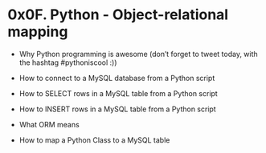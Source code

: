 # 0x0F. Python - Object-relational mapping

* Why Python programming is awesome (don’t forget to tweet today, with the hashtag #pythoniscool :))

* How to connect to a MySQL database from a Python script

* How to SELECT rows in a MySQL table from a Python script

* How to INSERT rows in a MySQL table from a Python script

* What ORM means

* How to map a Python Class to a MySQL table
